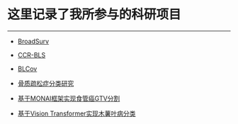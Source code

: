 # 这里记录了我所参与的科研项目
***
* [BroadSurv](/学海无涯/科研/BroadSurv.md)
  
* [CCR-BLS](/学海无涯/科研/CCR-BLS.md)
  
* [BLCov](/学海无涯/科研/BLCov.md)

* [骨质疏松症分类研究]()

* [基于MONAI框架实现食管癌GTV分割]()

* [基于Vision Transformer实现木薯叶病分类]()
